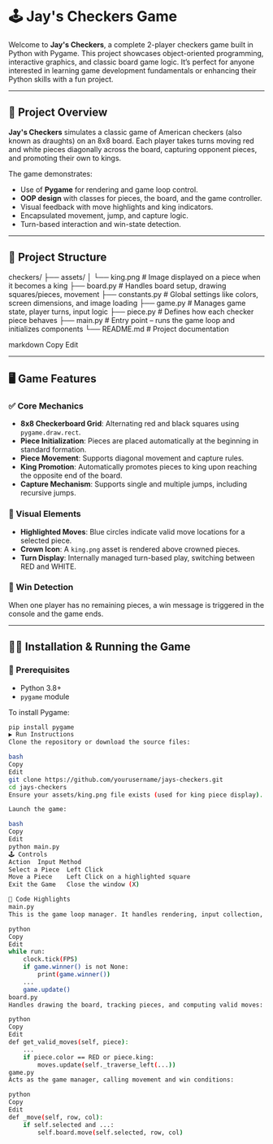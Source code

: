 # 🕹️ Jay's Checkers Game

Welcome to **Jay's Checkers**, a complete 2-player checkers game built in Python with Pygame. This project showcases object-oriented programming, interactive graphics, and classic board game logic. It’s perfect for anyone interested in learning game development fundamentals or enhancing their Python skills with a fun project.



---

## 🧠 Project Overview

**Jay's Checkers** simulates a classic game of American checkers (also known as draughts) on an 8x8 board. Each player takes turns moving red and white pieces diagonally across the board, capturing opponent pieces, and promoting their own to kings.

The game demonstrates:
- Use of **Pygame** for rendering and game loop control.
- **OOP design** with classes for pieces, the board, and the game controller.
- Visual feedback with move highlights and king indicators.
- Encapsulated movement, jump, and capture logic.
- Turn-based interaction and win-state detection.

---

## 📁 Project Structure

checkers/
├── assets/
│ └── king.png # Image displayed on a piece when it becomes a king
├── board.py # Handles board setup, drawing squares/pieces, movement
├── constants.py # Global settings like colors, screen dimensions, and image loading
├── game.py # Manages game state, player turns, input logic
├── piece.py # Defines how each checker piece behaves
├── main.py # Entry point – runs the game loop and initializes components
└── README.md # Project documentation

markdown
Copy
Edit

---

## 🖥️ Game Features

### ✅ Core Mechanics
- **8x8 Checkerboard Grid**: Alternating red and black squares using `pygame.draw.rect`.
- **Piece Initialization**: Pieces are placed automatically at the beginning in standard formation.
- **Piece Movement**: Supports diagonal movement and capture rules.
- **King Promotion**: Automatically promotes pieces to king upon reaching the opposite end of the board.
- **Capture Mechanism**: Supports single and multiple jumps, including recursive jumps.

### 🧩 Visual Elements
- **Highlighted Moves**: Blue circles indicate valid move locations for a selected piece.
- **Crown Icon**: A `king.png` asset is rendered above crowned pieces.
- **Turn Display**: Internally managed turn-based play, switching between RED and WHITE.

### 🏁 Win Detection
When one player has no remaining pieces, a win message is triggered in the console and the game ends.

---

## 🧑‍💻 Installation & Running the Game

### 🔧 Prerequisites
- Python 3.8+
- `pygame` module

To install Pygame:
```bash
pip install pygame
▶️ Run Instructions
Clone the repository or download the source files:

bash
Copy
Edit
git clone https://github.com/yourusername/jays-checkers.git
cd jays-checkers
Ensure your assets/king.png file exists (used for king piece display).

Launch the game:

bash
Copy
Edit
python main.py
🕹️ Controls
Action	Input Method
Select a Piece	Left Click
Move a Piece	Left Click on a highlighted square
Exit the Game	Close the window (X)

🧱 Code Highlights
main.py
This is the game loop manager. It handles rendering, input collection, and manages frames per second:

python
Copy
Edit
while run:
    clock.tick(FPS)
    if game.winner() is not None:
        print(game.winner())
    ...
    game.update()
board.py
Handles drawing the board, tracking pieces, and computing valid moves:

python
Copy
Edit
def get_valid_moves(self, piece):
    ...
    if piece.color == RED or piece.king:
        moves.update(self._traverse_left(...))
game.py
Acts as the game manager, calling movement and win conditions:

python
Copy
Edit
def _move(self, row, col):
    if self.selected and ...:
        self.board.move(self.selected, row, col)
